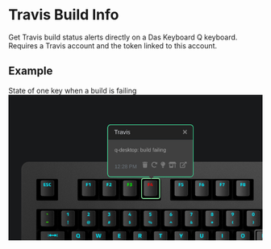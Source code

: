 # Travis Build Info

Get Travis build status alerts directly on a Das Keyboard Q keyboard. Requires a Travis account and the token linked to this account.


## Example

State of one key when a build is failing
![Travis on a Das Keybaord Q](assets/image.png "Travis")
